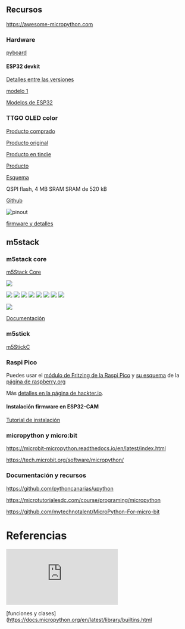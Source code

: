 ## Recursos

https://awesome-micropython.com

### Hardware

[pyboard](http://docs.micropython.org/en/latest/pyboard/quickref.html)

#### ESP32 devkit

[Detalles entre las versiones](https://www.studiopieters.nl/esp32-pinout/)

[modelo 1 ](https://descubrearduino.com/esp32-modulo-esp32-wroom-gpio-pinout/)

[Modelos de ESP32](https://www.espressif.com/en/products/modules)


### TTGO OLED color



[Producto comprado](https://es.aliexpress.com/item/4000296985840.html)

[Producto original](https://es.aliexpress.com/item/33048962331.html)

[Producto en tindie](https://www.tindie.com/products/ttgo/lilygor-ttgo-t-display-esp32-wifibluetooth-module/)





[Producto](http://www.lilygo.cn/prod_view.aspx?Id=1126)


[Esquema](https://github.com/Xinyuan-LilyGO/TTGO-T-Display/blob/master/schematic/ESP32-TFT(6-26).pdf)

QSPI flash, 4 MB
SRAM	SRAM de 520 kB

[Github](https://github.com/Xinyuan-LilyGO/TTGO-T-Display)

![pinout](./images/Pinout_TTGO_TFT.png)

[firmware y detalles](https://github.com/Xinyuan-LilyGO/TTGO-T-Display)


## m5stack

### m5stack core

[m5Stack Core](https://es.aliexpress.com/item/1005001622101153.html)


![](./images/conexion_m5StackCore.png)

![](./images/ensamblado_m5stack.png)
![](./images/formato_m5stack.png)
![](./images/formato_ex_stack.png)
![](./images/pinout_m5stack.png)
![](./images/modelo_gris_m5stack.png)
![](./images/flier_m5stack.png)
![](./images/m5Stack_pines.png)
![](./images/m5Stack_pinout_names.png)

![](./images/m5stack-info.jpg)


[Documentación](https://docs.m5stack.com/#/en/core/basic)

### m5stick


[m5StickC](https://es.aliexpress.com/item/4000166551564.html)
 

### Raspi Pico


Puedes usar el [módulo de Fritzing de la Raspi Pico](https://datasheets.raspberrypi.org/pico/Pico-R3-Fritzing.fzpz) y [su esquema](https://datasheets.raspberrypi.org/pico/Pico-R3-A4-Pinout.pdf) de la [página de raspberry.org](https://www.raspberrypi.org/documentation/pico/getting-started/)

Más [detalles en la página de hackter.io](https://www.hackster.io/news/hands-on-with-the-rp2040-and-pico-the-first-in-house-silicon-and-microcontroller-from-raspberry-pi-effc452fc25d).


#### Instalación firmware en ESP32-CAM

[Tutorial de instalación](https://lemariva.com/blog/2022/01/micropython-upgraded-support-cameras-m5camera-esp32-cam-etc)


### micropython y micro:bit

https://microbit-micropython.readthedocs.io/en/latest/index.html

https://tech.microbit.org/software/micropython/

### Documentación y recursos



https://github.com/pythoncanarias/upython

https://microtutorialesdc.com/course/programing/micropython

https://github.com/mytechnotalent/MicroPython-For-micro-bit



# Referencias

![Documentación oficial micropython](https://docs.micropython.org/en/latest/index.html)


[funciones y clases](https://docs.micropython.org/en/latest/library/builtins.html